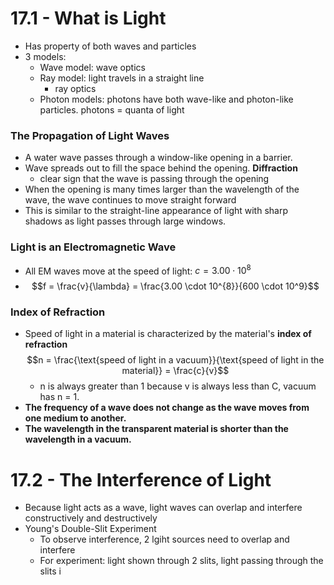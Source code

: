 # 17.1 - What is Light
- Has property of both waves and particles
- 3 models:
	- Wave model: wave optics
	- Ray model: light travels in a straight line
		- ray optics
	- Photon models: photons have both wave-like and photon-like particles. photons = quanta of light

### The Propagation of Light Waves
- A water wave passes through a window-like opening in a barrier.
- Wave spreads out to fill the space behind the opening. **Diffraction**
	- clear sign that the wave is passing through the opening
- When the opening is many times larger than the wavelength of the wave, the wave continues to move straight forward
- This is similar to the straight-line appearance of light with sharp shadows as light passes through large windows.
### Light is an Electromagnetic Wave
- All EM waves move at the speed of light: $c = 3.00 \cdot 10^8$ 
- $$f = \frac{v}{\lambda} = \frac{3.00 \cdot 10^{8}}{600 \cdot 10^9}$$
### Index of Refraction
- Speed of light in a material is characterized by the material's **index of refraction**$$n = \frac{\text{speed of light in a vacuum}}{\text{speed of light in the material}} = \frac{c}{v}$$
	- n is always greater than 1 because v is always less than C, vacuum has n = 1.
- **The frequency of a wave does not change as the wave moves from one medium to another.**
- **The wavelength in the transparent material is shorter than the wavelength in a vacuum.**

# 17.2 - The Interference of Light
- Because light acts as a wave, light waves can overlap and interfere constructively and destructively
- Young's Double-Slit Experiment
	- To observe interference, 2 lgiht sources need to overlap and interfere
	- For experiment: light shown through 2 slits, light passing through the slits i
